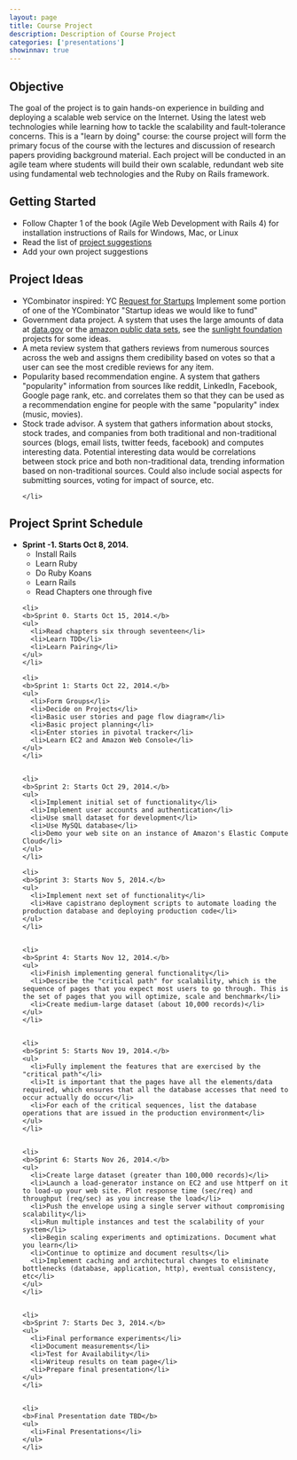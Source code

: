 ```yaml
---
layout: page
title: Course Project
description: Description of Course Project
categories: ['presentations']
showinnav: true
---
```

<div class="content">
  <h2>Objective</h2>

  <p>
  The goal of the project is to gain hands-on experience in building and
  deploying a scalable web service on the Internet.  Using the latest web
  technologies while learning how to tackle the scalability and
  fault-tolerance concerns. This is a "learn by doing" course: the course
  project will form the primary focus of the course with the lectures and
  discussion of research papers providing background material. Each project
  will be conducted in an agile team where students will build their own
  scalable, redundant web site using fundamental web technologies and the
  Ruby on Rails framework.  
  </p>


  <h2>Getting Started</h2>

  <ul>
    <li>Follow Chapter 1 of the book (Agile Web Development with Rails 4)
    for installation instructions of Rails for Windows, Mac, or Linux</li>
    <li>Read the list of <a href="#project_ideas">project suggestions</a></li>
    <li>Add your own project suggestions</li>
  </ul>

  <a id="project_ideas"></a>
  <h2> Project Ideas </h2>
  <ul>
    <li> YCombinator inspired: YC <a href="http://www.ycombinator.com/rfs/">Request for Startups</a> Implement some portion of one of the YCombinator "Startup ideas we would like to fund" </li>
    <li> 
    Government data project. A system that uses the large amounts of
    data at <a href="http://data.gov">data.gov</a> or the <a href="http://aws.amazon.com/publicdatasets/">amazon public data sets</a>, see the <a href="http://sunlightfoundation.com/projects/">sunlight
      foundation</a> projects for some ideas.
    </li>
    <li>
    A meta review system that gathers reviews from numerous sources across
    the web and assigns them credibility based on votes so that a user can
    see the most credible reviews for any item.
    </li>
    <li>
    Popularity based recommendation engine. A system that gathers
    "popularity" information from sources like reddit, LinkedIn, Facebook,
    Google page rank, etc. and correlates them so that they can be used as a
    recommendation engine for people with the same "popularity" index
    (music, movies).
    </li>
    <li>
    Stock trade advisor. A system that gathers information about stocks,
    stock trades, and companies from both traditional and non-traditional
    sources (blogs, email lists, twitter feeds, facebook) and computes
    interesting data. Potential interesting data would be correlations
    between stock price and both non-traditional data, trending information
    based on non-traditional sources. Could also include social aspects for
    submitting sources, voting for impact of source, etc.

    </li>
  </ul>

  <h2> Project Sprint Schedule </h2>

  <ul>
    <li>
    <b>Sprint -1. Starts Oct 8, 2014.</b>
    <ul>
      <li>Install Rails</li>
      <li>Learn Ruby</li>
      <li>Do Ruby Koans</li>
      <li>Learn Rails</li>
      <li>Read Chapters one through five</li>
    </ul>
    </li>

    <li>
    <b>Sprint 0. Starts Oct 15, 2014.</b>
    <ul>
      <li>Read chapters six through seventeen</li>
      <li>Learn TDD</li>
      <li>Learn Pairing</li>
    </ul>
    </li>

    <li>
    <b>Sprint 1: Starts Oct 22, 2014.</b>
    <ul>
      <li>Form Groups</li>
      <li>Decide on Projects</li>
      <li>Basic user stories and page flow diagram</li>
      <li>Basic project planning</li>
      <li>Enter stories in pivotal tracker</li>
      <li>Learn EC2 and Amazon Web Console</li>
    </ul>
    </li>


    <li>
    <b>Sprint 2: Starts Oct 29, 2014.</b>
    <ul>
      <li>Implement initial set of functionality</li>
      <li>Implement user accounts and authentication</li>
      <li>Use small dataset for development</li>
      <li>Use MySQL database</li>
      <li>Demo your web site on an instance of Amazon's Elastic Compute Cloud</li>
    </ul>
    </li>

    <li>
    <b>Sprint 3: Starts Nov 5, 2014.</b>
    <ul>
      <li>Implement next set of functionality</li>
      <li>Have capistrano deployment scripts to automate loading the production database and deploying production code</li>
    </ul>
    </li>


    <li>
    <b>Sprint 4: Starts Nov 12, 2014.</b>
    <ul>
      <li>Finish implementing general functionality</li>
      <li>Describe the "critical path" for scalability, which is the sequence of pages that you expect most users to go through. This is the set of pages that you will optimize, scale and benchmark</li>
      <li>Create medium-large dataset (about 10,000 records)</li>
    </ul>
    </li>


    <li>
    <b>Sprint 5: Starts Nov 19, 2014.</b>
    <ul>
      <li>Fully implement the features that are exercised by the "critical path"</li>
      <li>It is important that the pages have all the elements/data required, which ensures that all the database accesses that need to occur actually do occur</li>
      <li>For each of the critical sequences, list the database operations that are issued in the production environment</li>
    </ul>
    </li>


    <li>
    <b>Sprint 6: Starts Nov 26, 2014.</b>
    <ul>
      <li>Create large dataset (greater than 100,000 records)</li>
      <li>Launch a load-generator instance on EC2 and use httperf on it to load-up your web site. Plot response time (sec/req) and throughput (req/sec) as you increase the load</li>
      <li>Push the envelope using a single server without compromising scalability</li>
      <li>Run multiple instances and test the scalability of your system</li>
      <li>Begin scaling experiments and optimizations. Document what you learn</li>
      <li>Continue to optimize and document results</li>
      <li>Implement caching and architectural changes to eliminate bottlenecks (database, application, http), eventual consistency, etc</li>
    </ul>
    </li>


    <li>
    <b>Sprint 7: Starts Dec 3, 2014.</b>
    <ul>
      <li>Final performance experiments</li>
      <li>Document measurements</li>
      <li>Test for Availability</li>
      <li>Writeup results on team page</li>
      <li>Prepare final presentation</li>
    </ul>
    </li>


    <li>
    <b>Final Presentation date TBD</b>
    <ul>
      <li>Final Presentations</li>
    </ul>
    </li>


  </ul>
</div>
